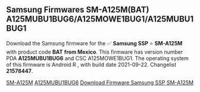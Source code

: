 <h2>Samsung Firmwares SM-A125M(BAT) A125MUBU1BUG6/A125MOWE1BUG1/A125MUBU1BUG1</h2>
Download the Samsung firmware for the ✅ <strong>Samsung SSP </strong> ⭐ <strong>SM-A125M</strong> with product code <strong>BAT</strong> <strong> from Mexico</strong>. This firmware has version number PDA <strong>A125MUBU1BUG6</strong> and CSC A125MOWE1BUG1. The operating system of this firmware is Android R , with build date 2021-09-22. Changelist <strong>21578447</strong>.


[SM-A125M](https://samfirm.shop/samsung/model/SM-A125M)
[A125MUBU1BUG6](https://samfirm.shop/samsung/pda/A125MUBU1BUG6)
[Download Firmware Samsung SSP SM-A125M](https://samfirm.shop/samsung/firmware/459243)
